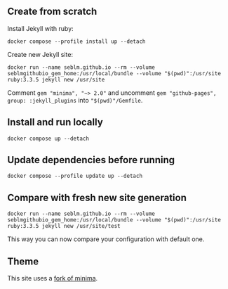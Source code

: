 ## Create from scratch

Install Jekyll with ruby:

```shell
docker compose --profile install up --detach
```

Create new Jekyll site:

```shell
docker run --name seblm.github.io --rm --volume seblmgithubio_gem_home:/usr/local/bundle --volume "$(pwd)":/usr/site ruby:3.3.5 jekyll new /usr/site
```

Comment `gem "minima", "~> 2.0"` and uncomment `gem "github-pages", group: :jekyll_plugins` into `"$(pwd)"/Gemfile`.

## Install and run locally

```shell
docker compose up --detach
```

## Update dependencies before running

```shell
docker compose --profile update up --detach
```

## Compare with fresh new site generation

```shell
docker run --name seblm.github.io --rm --volume seblmgithubio_gem_home:/usr/local/bundle --volume "$(pwd)":/usr/site ruby:3.3.5 jekyll new /usr/site/test
```

This way you can now compare your configuration with default one.

## Theme

This site uses a [fork of minima](https://github.com/seblm/minima).

